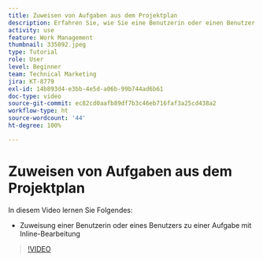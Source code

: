 ```yaml
---
title: Zuweisen von Aufgaben aus dem Projektplan
description: Erfahren Sie, wie Sie eine Benutzerin oder einen Benutzer mithilfe der Inline-Bearbeitung in einem  [!DNL  Workfront] -Projekt einer Aufgabe zuweisen können.
activity: use
feature: Work Management
thumbnail: 335092.jpeg
type: Tutorial
role: User
level: Beginner
team: Technical Marketing
jira: KT-8779
exl-id: 14b893d4-e3bb-4e5d-a06b-99b744ad6b61
doc-type: video
source-git-commit: ec82cd0aafb89df7b3c46eb716faf3a25cd438a2
workflow-type: ht
source-wordcount: '44'
ht-degree: 100%

---
```


# Zuweisen von Aufgaben aus dem Projektplan

In diesem Video lernen Sie Folgendes:

* Zuweisung einer Benutzerin oder eines Benutzers zu einer Aufgabe mit Inline-Bearbeitung

>[!VIDEO](https://video.tv.adobe.com/v/335092/?quality=12&learn=on)

<!---
learn more urls:
Notifications: Information about work assigned to me
Assign tasks
Personal time overview
Make smart assignments
Modify multiple user assignments in a task list
--->

